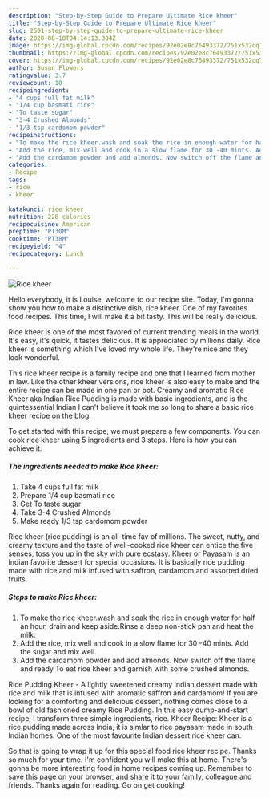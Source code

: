```yaml
---
description: "Step-by-Step Guide to Prepare Ultimate Rice kheer"
title: "Step-by-Step Guide to Prepare Ultimate Rice kheer"
slug: 2501-step-by-step-guide-to-prepare-ultimate-rice-kheer
date: 2020-08-10T04:14:13.384Z
image: https://img-global.cpcdn.com/recipes/92e02e8c76493372/751x532cq70/rice-kheer-recipe-main-photo.jpg
thumbnail: https://img-global.cpcdn.com/recipes/92e02e8c76493372/751x532cq70/rice-kheer-recipe-main-photo.jpg
cover: https://img-global.cpcdn.com/recipes/92e02e8c76493372/751x532cq70/rice-kheer-recipe-main-photo.jpg
author: Susan Flowers
ratingvalue: 3.7
reviewcount: 10
recipeingredient:
- "4 cups full fat milk"
- "1/4 cup basmati rice"
- "To taste sugar"
- "3-4 Crushed Almonds"
- "1/3 tsp cardomom powder"
recipeinstructions:
- "To make the rice kheer.wash and soak the rice in enough water for half an hour, drain and keep aside.Rinse a deep non-stick pan and heat the milk."
- "Add the rice, mix well and cook in a slow flame for 30 -40 mints. Add the sugar and mix well."
- "Add the cardamom powder and add almonds. Now switch off the flame and ready To eat rice kheer and garnish with some crushed almonds."
categories:
- Recipe
tags:
- rice
- kheer

katakunci: rice kheer 
nutrition: 228 calories
recipecuisine: American
preptime: "PT30M"
cooktime: "PT38M"
recipeyield: "4"
recipecategory: Lunch

---
```



![Rice kheer](https://img-global.cpcdn.com/recipes/92e02e8c76493372/751x532cq70/rice-kheer-recipe-main-photo.jpg)

Hello everybody, it is Louise, welcome to our recipe site. Today, I'm gonna show you how to make a distinctive dish, rice kheer. One of my favorites food recipes. This time, I will make it a bit tasty. This will be really delicious.

Rice kheer is one of the most favored of current trending meals in the world. It's easy, it's quick, it tastes delicious. It is appreciated by millions daily. Rice kheer is something which I've loved my whole life. They're nice and they look wonderful.

This rice kheer recipe is a family recipe and one that I learned from mother in law. Like the other kheer versions, rice kheer is also easy to make and the entire recipe can be made in one pan or pot. Creamy and aromatic Rice Kheer aka Indian Rice Pudding is made with basic ingredients, and is the quintessential Indian I can&#39;t believe it took me so long to share a basic rice kheer recipe on the blog.


To get started with this recipe, we must prepare a few components. You can cook rice kheer using 5 ingredients and 3 steps. Here is how you can achieve it.

<!--inarticleads1-->

##### The ingredients needed to make Rice kheer:

1. Take 4 cups full fat milk
1. Prepare 1/4 cup basmati rice
1. Get To taste sugar
1. Take 3-4 Crushed Almonds
1. Make ready 1/3 tsp cardomom powder


Rice kheer (rice pudding) is an all-time fav of millions. The sweet, nutty, and creamy texture and the taste of well-cooked rice kheer can entice the five senses, toss you up in the sky with pure ecstasy. Kheer or Payasam is an Indian favorite dessert for special occasions. It is basically rice pudding made with rice and milk infused with saffron, cardamom and assorted dried fruits. 

<!--inarticleads2-->

##### Steps to make Rice kheer:

1. To make the rice kheer.wash and soak the rice in enough water for half an hour, drain and keep aside.Rinse a deep non-stick pan and heat the milk.
1. Add the rice, mix well and cook in a slow flame for 30 -40 mints. Add the sugar and mix well.
1. Add the cardamom powder and add almonds. Now switch off the flame and ready To eat rice kheer and garnish with some crushed almonds.


Rice Pudding Kheer - A lightly sweetened creamy Indian dessert made with rice and milk that is infused with aromatic saffron and cardamom! If you are looking for a comforting and delicious dessert, nothing comes close to a bowl of old fashioned creamy Rice Pudding. In this easy dump-and-start recipe, I transform three simple ingredients, rice. Kheer Recipe: Kheer is a rice pudding made across India, it is simlar to rice payasam made in south Indian homes. One of the most favourite Indian dessert rice kheer can. 

So that is going to wrap it up for this special food rice kheer recipe. Thanks so much for your time. I'm confident you will make this at home. There's gonna be more interesting food in home recipes coming up. Remember to save this page on your browser, and share it to your family, colleague and friends. Thanks again for reading. Go on get cooking!
